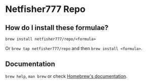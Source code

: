 # Netfisher777 Repo

## How do I install these formulae?

`brew install netfisher777/repo/<formula>`

Or `brew tap netfisher777/repo` and then `brew install <formula>`.

## Documentation

`brew help`, `man brew` or check [Homebrew's documentation](https://docs.brew.sh).

